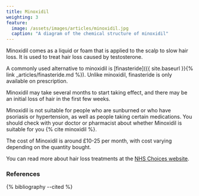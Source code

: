 ```yaml
---
title: Minoxidil
weighting: 3
feature:
  image: /assets/images/articles/minoxidil.jpg
  caption: "A diagram of the chemical structure of minoxidil"
---
```


Minoxidil comes as a liquid or foam that is applied to the scalp to slow hair loss. It is used to treat hair loss caused by testosterone.

A commonly used alternative to minoxidil is [finasteride]({{ site.baseurl }}{% link _articles/finasteride.md %}). Unlike minoxidil, finasteride is only available on prescription.

Minoxidil may take several months to start taking effect, and there may be an initial loss of hair in the first few weeks.

Minoxidil is not suitable for people who are sunburned or who have psoriasis or hypertension, as well as people taking certain medications. You should check with your doctor or pharmacist about whether Minoxidil is suitable for you {% cite minoxidil %}.

The cost of Minoxidil is around £10-25 per month, with cost varying depending on the quantity bought.

You can read more about hair loss treatments at the [NHS Choices website](http://www.nhs.uk/Conditions/Hair-loss/Pages/Treatment.aspx).

### References

{% bibliography --cited %}